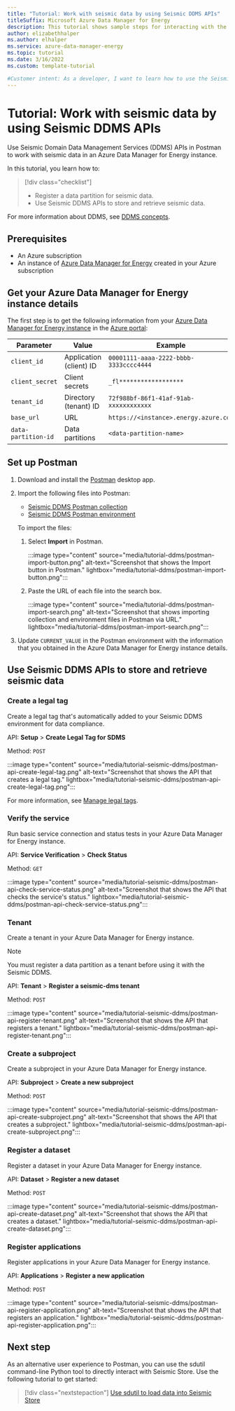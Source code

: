 ```yaml
---
title: "Tutorial: Work with seismic data by using Seismic DDMS APIs"
titleSuffix: Microsoft Azure Data Manager for Energy
description: This tutorial shows sample steps for interacting with the Seismic DDMS APIs in Azure Data Manager for Energy.
author: elizabethhalper
ms.author: elhalper
ms.service: azure-data-manager-energy
ms.topic: tutorial
ms.date: 3/16/2022
ms.custom: template-tutorial

#Customer intent: As a developer, I want to learn how to use the Seismic DDMS APIs so that I can store and retrieve similar kinds of data.
---
```


# Tutorial: Work with seismic data by using Seismic DDMS APIs

Use Seismic Domain Data Management Services (DDMS) APIs in Postman to work with seismic data in an Azure Data Manager for Energy instance.

In this tutorial, you learn how to:

> [!div class="checklist"]
>
> * Register a data partition for seismic data.
> * Use Seismic DDMS APIs to store and retrieve seismic data.

For more information about DDMS, see [DDMS concepts](concepts-ddms.md).

## Prerequisites

* An Azure subscription
* An instance of [Azure Data Manager for Energy](quickstart-create-microsoft-energy-data-services-instance.md) created in your Azure subscription

## Get your Azure Data Manager for Energy instance details

The first step is to get the following information from your [Azure Data Manager for Energy instance](quickstart-create-microsoft-energy-data-services-instance.md) in the [Azure portal](https://portal.azure.com/?microsoft_azure_marketplace_ItemHideKey=Microsoft_Azure_OpenEnergyPlatformHidden):

| Parameter          | Value             | Example                               |
| ------------------ | ------------------------ |-------------------------------------- |
| `client_id`          | Application (client) ID  | `00001111-aaaa-2222-bbbb-3333cccc4444`  |
| `client_secret`      | Client secrets           |  `_fl******************`                |
| `tenant_id`          | Directory (tenant) ID    | `72f988bf-86f1-41af-91ab-xxxxxxxxxxxx`  |
| `base_url`           | URL                      | `https://<instance>.energy.azure.com` |
| `data-partition-id`  | Data partitions        | `<data-partition-name>`               |

## Set up Postman

1. Download and install the [Postman](https://www.postman.com/downloads/) desktop app.
2. Import the following files into Postman:

   * [Seismic DDMS Postman collection](https://raw.githubusercontent.com/microsoft/adme-samples/main/postman/SeismicDDMS.postman_collection.json)
   * [Seismic DDMS Postman environment](https://raw.githubusercontent.com/microsoft/adme-samples/main/postman/SeismicDDMSEnvironment.postman_environment.json)

   To import the files:

   1. Select **Import** in Postman.

      :::image type="content" source="media/tutorial-ddms/postman-import-button.png" alt-text="Screenshot that shows the Import button in Postman."  lightbox="media/tutorial-ddms/postman-import-button.png":::

   1. Paste the URL of each file into the search box.

      :::image type="content" source="media/tutorial-ddms/postman-import-search.png" alt-text="Screenshot that shows importing collection and environment files in Postman via URL."  lightbox="media/tutorial-ddms/postman-import-search.png":::

3. Update `CURRENT_VALUE` in the Postman environment with the information that you obtained in the Azure Data Manager for Energy instance details.

## Use Seismic DDMS APIs to store and retrieve seismic data

### Create a legal tag

Create a legal tag that's automatically added to your Seismic DDMS environment for data compliance.

API: **Setup** > **Create Legal Tag for SDMS**

Method: `POST`

:::image type="content" source="media/tutorial-seismic-ddms/postman-api-create-legal-tag.png" alt-text="Screenshot that shows the API that creates a legal tag." lightbox="media/tutorial-seismic-ddms/postman-api-create-legal-tag.png":::

For more information, see [Manage legal tags](how-to-manage-legal-tags.md).

### Verify the service

Run basic service connection and status tests in your Azure Data Manager for Energy instance.

API: **Service Verification** > **Check Status**

Method: `GET`

:::image type="content" source="media/tutorial-seismic-ddms/postman-api-check-service-status.png" alt-text="Screenshot that shows the API that checks the service's status." lightbox="media/tutorial-seismic-ddms/postman-api-check-service-status.png":::

### Tenant

Create a tenant in your Azure Data Manager for Energy instance.

> [!NOTE]
> You must register a data partition as a tenant before using it with the Seismic DDMS.

API: **Tenant** > **Register a seismic-dms tenant**

Method: `POST`

:::image type="content" source="media/tutorial-seismic-ddms/postman-api-register-tenant.png" alt-text="Screenshot that shows the API that registers a tenant." lightbox="media/tutorial-seismic-ddms/postman-api-register-tenant.png":::

### Create a subproject

Create a subproject in your Azure Data Manager for Energy instance.

API: **Subproject** > **Create a new subproject**

Method: `POST`

:::image type="content" source="media/tutorial-seismic-ddms/postman-api-create-subproject.png" alt-text="Screenshot that shows the API that creates a subproject." lightbox="media/tutorial-seismic-ddms/postman-api-create-subproject.png":::

### Register a dataset

Register a dataset in your Azure Data Manager for Energy instance.

API: **Dataset** > **Register a new dataset**

Method: `POST`

:::image type="content" source="media/tutorial-seismic-ddms/postman-api-create-dataset.png" alt-text="Screenshot that shows the API that creates a dataset." lightbox="media/tutorial-seismic-ddms/postman-api-create-dataset.png":::

### Register applications

Register applications in your Azure Data Manager for Energy instance.

API: **Applications** > **Register a new application**

Method: `POST`

:::image type="content" source="media/tutorial-seismic-ddms/postman-api-register-application.png" alt-text="Screenshot that shows the API that registers an application." lightbox="media/tutorial-seismic-ddms/postman-api-register-application.png":::

## Next step

As an alternative user experience to Postman, you can use the sdutil command-line Python tool to directly interact with Seismic Store. Use the following tutorial to get started:

> [!div class="nextstepaction"]
> [Use sdutil to load data into Seismic Store](./tutorial-seismic-ddms-sdutil.md)
